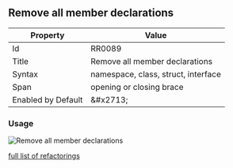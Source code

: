 ## Remove all member declarations

| Property | Value |
| -------- | ----- |
| Id | RR0089 |
| Title | Remove all member declarations |
| Syntax | namespace, class, struct, interface |
| Span | opening or closing brace |
| Enabled by Default | &\#x2713; |

### Usage

![Remove all member declarations](../../images/refactorings/RemoveAllMemberDeclarations.png)

[full list of refactorings](Refactorings.md)